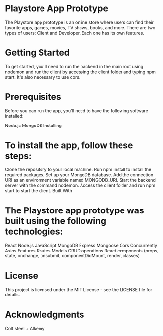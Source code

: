 # Playstore App Prototype
The Playstore app prototype is an online store where users can find their favorite apps, games, movies, TV shows, books, and more. There are two types of users: Client and Developer. Each one has its own features.

# Getting Started
To get started, you'll need to run the backend in the main root using nodemon and run the client by accessing the client folder and typing npm start. It's also necessary to use cors.

# Prerequisites
Before you can run the app, you'll need to have the following software installed:

Node.js
MongoDB
Installing

# To install the app, follow these steps:

Clone the repository to your local machine.
Run npm install to install the required packages.
Set up your MongoDB database.
Add the connection URI as an environment variable named MONGODB_URI.
Start the backend server with the command nodemon.
Access the client folder and run npm start to start the client.
Built With

# The Playstore app prototype was built using the following technologies:

React
Node.js
JavaScript
MongoDB
Express
Mongoose
Cors
Concurrently
Axios
Features
Routes
Models
CRUD operations
React components (props, state, onchange, onsubmit, componentDidMount, render, classes)

# License
This project is licensed under the MIT License - see the LICENSE file for details.

# Acknowledgments
Colt steel + Alkemy